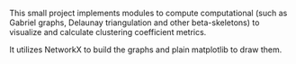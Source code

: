 This small project implements modules to compute computational (such as Gabriel graphs, Delaunay triangulation and other beta-skeletons) to visualize and calculate clustering coefficient metrics.

It utilizes NetworkX to build the graphs and plain matplotlib to draw them.